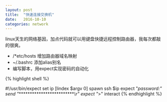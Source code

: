 ```yaml
---
layout: post
title:	"快速连接交换机"
date:	2016-10-10
categories:	network
---
```

linux天生的网络基因，加点代码就可以用键盘快捷远程控制路由器，我每次都敲的很爽。

* /*etc/hosts 增加路由器域名映射
* ~/.bashrc 添加alias别名
* 编写脚本，用expect实现密码的自动化

{% highlight shell %}

#!/usr/bin/expect
set ip [lindex $argv 0]
spawn ssh $ip
expect "*password:"
send "***************************\r"
expect "*>"
interact
{% endhighlight %}
